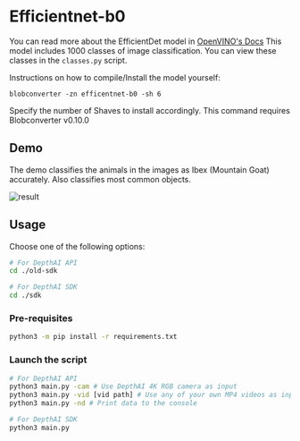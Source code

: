 # Efficientnet-b0

You can read more about the EfficientDet model in [OpenVINO's Docs](https://github.com/openvinotoolkit/open_model_zoo/tree/master/models/public/efficientnet-b0)
This model includes 1000 classes of image classification. You can view these classes in the `classes.py` script.

Instructions on how to compile/Install the model yourself:
```shell
blobconverter -zn efficentnet-b0 -sh 6
```
Specify the number of Shaves to install accordingly. This command requires Blobconverter v0.10.0


## Demo

The demo classifies the animals in the images as Ibex (Mountain Goat) accurately. Also classifies most common objects.

![result](https://user-images.githubusercontent.com/67831664/119170640-2b9a1d80-ba81-11eb-8a3f-a3837af38a73.jpg)

## Usage

Choose one of the following options:
```bash
# For DepthAI API
cd ./old-sdk

# For DepthAI SDK
cd ./sdk
```

### Pre-requisites

```bash
python3 -m pip install -r requirements.txt
```

### Launch the script

```bash
# For DepthAI API
python3 main.py -cam # Use DepthAI 4K RGB camera as input
python3 main.py -vid [vid path] # Use any of your own MP4 videos as input.
python3 main.py -nd # Print data to the console

# For DepthAI SDK
python3 main.py
```
